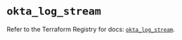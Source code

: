 # `okta_log_stream`

Refer to the Terraform Registry for docs: [`okta_log_stream`](https://registry.terraform.io/providers/okta/okta/4.14.1/docs/resources/log_stream).
